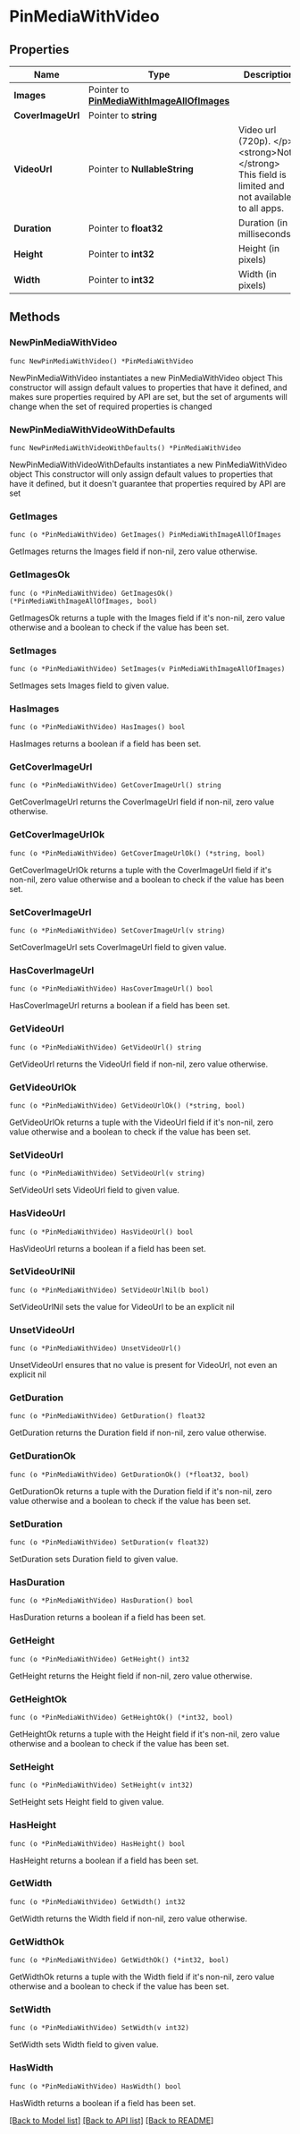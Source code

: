 # PinMediaWithVideo

## Properties

Name | Type | Description | Notes
------------ | ------------- | ------------- | -------------
**Images** | Pointer to [**PinMediaWithImageAllOfImages**](PinMediaWithImageAllOfImages.md) |  | [optional] 
**CoverImageUrl** | Pointer to **string** |  | [optional] 
**VideoUrl** | Pointer to **NullableString** | Video url (720p). &lt;/p&gt;&lt;strong&gt;Note:&lt;/strong&gt; This field is limited and not available to all apps. | [optional] 
**Duration** | Pointer to **float32** | Duration (in milliseconds) | [optional] 
**Height** | Pointer to **int32** | Height (in pixels) | [optional] 
**Width** | Pointer to **int32** | Width (in pixels) | [optional] 

## Methods

### NewPinMediaWithVideo

`func NewPinMediaWithVideo() *PinMediaWithVideo`

NewPinMediaWithVideo instantiates a new PinMediaWithVideo object
This constructor will assign default values to properties that have it defined,
and makes sure properties required by API are set, but the set of arguments
will change when the set of required properties is changed

### NewPinMediaWithVideoWithDefaults

`func NewPinMediaWithVideoWithDefaults() *PinMediaWithVideo`

NewPinMediaWithVideoWithDefaults instantiates a new PinMediaWithVideo object
This constructor will only assign default values to properties that have it defined,
but it doesn't guarantee that properties required by API are set

### GetImages

`func (o *PinMediaWithVideo) GetImages() PinMediaWithImageAllOfImages`

GetImages returns the Images field if non-nil, zero value otherwise.

### GetImagesOk

`func (o *PinMediaWithVideo) GetImagesOk() (*PinMediaWithImageAllOfImages, bool)`

GetImagesOk returns a tuple with the Images field if it's non-nil, zero value otherwise
and a boolean to check if the value has been set.

### SetImages

`func (o *PinMediaWithVideo) SetImages(v PinMediaWithImageAllOfImages)`

SetImages sets Images field to given value.

### HasImages

`func (o *PinMediaWithVideo) HasImages() bool`

HasImages returns a boolean if a field has been set.

### GetCoverImageUrl

`func (o *PinMediaWithVideo) GetCoverImageUrl() string`

GetCoverImageUrl returns the CoverImageUrl field if non-nil, zero value otherwise.

### GetCoverImageUrlOk

`func (o *PinMediaWithVideo) GetCoverImageUrlOk() (*string, bool)`

GetCoverImageUrlOk returns a tuple with the CoverImageUrl field if it's non-nil, zero value otherwise
and a boolean to check if the value has been set.

### SetCoverImageUrl

`func (o *PinMediaWithVideo) SetCoverImageUrl(v string)`

SetCoverImageUrl sets CoverImageUrl field to given value.

### HasCoverImageUrl

`func (o *PinMediaWithVideo) HasCoverImageUrl() bool`

HasCoverImageUrl returns a boolean if a field has been set.

### GetVideoUrl

`func (o *PinMediaWithVideo) GetVideoUrl() string`

GetVideoUrl returns the VideoUrl field if non-nil, zero value otherwise.

### GetVideoUrlOk

`func (o *PinMediaWithVideo) GetVideoUrlOk() (*string, bool)`

GetVideoUrlOk returns a tuple with the VideoUrl field if it's non-nil, zero value otherwise
and a boolean to check if the value has been set.

### SetVideoUrl

`func (o *PinMediaWithVideo) SetVideoUrl(v string)`

SetVideoUrl sets VideoUrl field to given value.

### HasVideoUrl

`func (o *PinMediaWithVideo) HasVideoUrl() bool`

HasVideoUrl returns a boolean if a field has been set.

### SetVideoUrlNil

`func (o *PinMediaWithVideo) SetVideoUrlNil(b bool)`

 SetVideoUrlNil sets the value for VideoUrl to be an explicit nil

### UnsetVideoUrl
`func (o *PinMediaWithVideo) UnsetVideoUrl()`

UnsetVideoUrl ensures that no value is present for VideoUrl, not even an explicit nil
### GetDuration

`func (o *PinMediaWithVideo) GetDuration() float32`

GetDuration returns the Duration field if non-nil, zero value otherwise.

### GetDurationOk

`func (o *PinMediaWithVideo) GetDurationOk() (*float32, bool)`

GetDurationOk returns a tuple with the Duration field if it's non-nil, zero value otherwise
and a boolean to check if the value has been set.

### SetDuration

`func (o *PinMediaWithVideo) SetDuration(v float32)`

SetDuration sets Duration field to given value.

### HasDuration

`func (o *PinMediaWithVideo) HasDuration() bool`

HasDuration returns a boolean if a field has been set.

### GetHeight

`func (o *PinMediaWithVideo) GetHeight() int32`

GetHeight returns the Height field if non-nil, zero value otherwise.

### GetHeightOk

`func (o *PinMediaWithVideo) GetHeightOk() (*int32, bool)`

GetHeightOk returns a tuple with the Height field if it's non-nil, zero value otherwise
and a boolean to check if the value has been set.

### SetHeight

`func (o *PinMediaWithVideo) SetHeight(v int32)`

SetHeight sets Height field to given value.

### HasHeight

`func (o *PinMediaWithVideo) HasHeight() bool`

HasHeight returns a boolean if a field has been set.

### GetWidth

`func (o *PinMediaWithVideo) GetWidth() int32`

GetWidth returns the Width field if non-nil, zero value otherwise.

### GetWidthOk

`func (o *PinMediaWithVideo) GetWidthOk() (*int32, bool)`

GetWidthOk returns a tuple with the Width field if it's non-nil, zero value otherwise
and a boolean to check if the value has been set.

### SetWidth

`func (o *PinMediaWithVideo) SetWidth(v int32)`

SetWidth sets Width field to given value.

### HasWidth

`func (o *PinMediaWithVideo) HasWidth() bool`

HasWidth returns a boolean if a field has been set.


[[Back to Model list]](../README.md#documentation-for-models) [[Back to API list]](../README.md#documentation-for-api-endpoints) [[Back to README]](../README.md)


